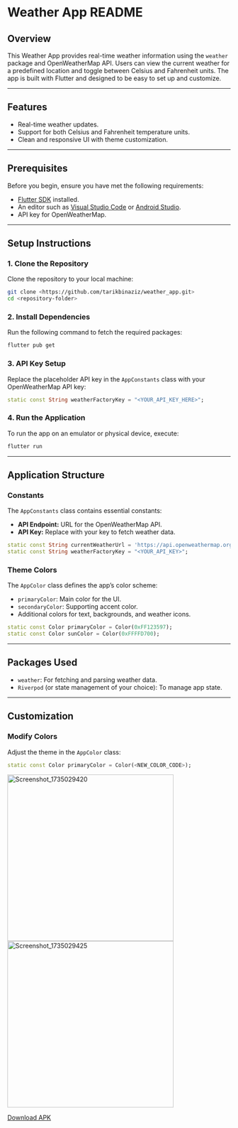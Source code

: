 # Weather App README

## Overview

This Weather App provides real-time weather information using the `weather` package and OpenWeatherMap API. Users can view the current weather for a predefined location and toggle between Celsius and Fahrenheit units. The app is built with Flutter and designed to be easy to set up and customize.

---

## Features

- Real-time weather updates.
- Support for both Celsius and Fahrenheit temperature units.
- Clean and responsive UI with theme customization.

---

## Prerequisites

Before you begin, ensure you have met the following requirements:

- [Flutter SDK](https://flutter.dev/docs/get-started/install) installed.
- An editor such as [Visual Studio Code](https://code.visualstudio.com/) or [Android Studio](https://developer.android.com/studio).
- API key for OpenWeatherMap.

---

## Setup Instructions

### 1. Clone the Repository

Clone the repository to your local machine:

```bash
git clone <https://github.com/tarikbinaziz/weather_app.git>
cd <repository-folder>
```

### 2. Install Dependencies

Run the following command to fetch the required packages:

```bash
flutter pub get
```

### 3. API Key Setup

Replace the placeholder API key in the `AppConstants` class with your OpenWeatherMap API key:

```dart
static const String weatherFactoryKey = "<YOUR_API_KEY_HERE>";
```

### 4. Run the Application

To run the app on an emulator or physical device, execute:

```bash
flutter run
```

---

## Application Structure

### Constants

The `AppConstants` class contains essential constants:

- **API Endpoint:** URL for the OpenWeatherMap API.
- **API Key:** Replace with your key to fetch weather data.


```dart
static const String currentWeatherUrl = 'https://api.openweathermap.org/data/2.5/weather?lat=';
static const String weatherFactoryKey = "<YOUR_API_KEY>";

```

### Theme Colors

The `AppColor` class defines the app’s color scheme:

- `primaryColor`: Main color for the UI.
- `secondaryColor`: Supporting accent color.
- Additional colors for text, backgrounds, and weather icons.

```dart
static const Color primaryColor = Color(0xFF123597);
static const Color sunColor = Color(0xFFFFD700);
```

---

## Packages Used

- `weather`: For fetching and parsing weather data.
- `Riverpod` (or state management of your choice): To manage app state.

---


## Customization

### Modify Colors

Adjust the theme in the `AppColor` class:

```dart
static const Color primaryColor = Color(<NEW_COLOR_CODE>);
```
<img src="https://github.com/user-attachments/assets/5477ca19-a7ee-4544-a665-d4613a05f466" alt="Screenshot_1735029420" width="375"/>
<img src="https://github.com/user-attachments/assets/aeeb4748-347c-4d26-84a4-e878206487de" alt="Screenshot_1735029425" width="375"/>


[Download APK](https://github.com/tarikbinaziz/weather_app/raw/main/releases/tarik-weather-app.apk)






